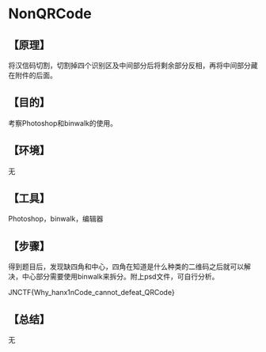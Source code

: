 # NonQRCode
## **【原理】**

将汉信码切割，切割掉四个识别区及中间部分后将剩余部分反相，再将中间部分藏在附件的后面。

## **【目的】**

考察Photoshop和binwalk的使用。

## **【环境】**

无

## **【工具】**

Photoshop，binwalk，编辑器

## **【步骤】**

得到题目后，发现缺四角和中心，四角在知道是什么种类的二维码之后就可以解决，中心部分需要使用binwalk来拆分。附上psd文件，可自行分析。

JNCTF{Why_hanx1nCode_cannot_defeat_QRCode}

## **【总结】**

无